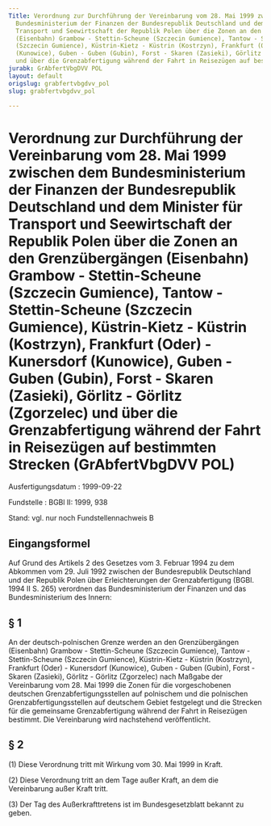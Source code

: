 ```yaml
---
Title: Verordnung zur Durchführung der Vereinbarung vom 28. Mai 1999 zwischen dem
  Bundesministerium der Finanzen der Bundesrepublik Deutschland und dem Minister für
  Transport und Seewirtschaft der Republik Polen über die Zonen an den Grenzübergängen
  (Eisenbahn) Grambow - Stettin-Scheune (Szczecin Gumience), Tantow - Stettin-Scheune
  (Szczecin Gumience), Küstrin-Kietz - Küstrin (Kostrzyn), Frankfurt (Oder) - Kunersdorf
  (Kunowice), Guben - Guben (Gubin), Forst - Skaren (Zasieki), Görlitz - Görlitz (Zgorzelec)
  und über die Grenzabfertigung während der Fahrt in Reisezügen auf bestimmten Strecken
jurabk: GrAbfertVbgDVV POL
layout: default
origslug: grabfertvbgdvv_pol
slug: grabfertvbgdvv_pol

---
```


# Verordnung zur Durchführung der Vereinbarung vom 28. Mai 1999 zwischen dem Bundesministerium der Finanzen der Bundesrepublik Deutschland und dem Minister für Transport und Seewirtschaft der Republik Polen über die Zonen an den Grenzübergängen (Eisenbahn) Grambow - Stettin-Scheune (Szczecin Gumience), Tantow - Stettin-Scheune (Szczecin Gumience), Küstrin-Kietz - Küstrin (Kostrzyn), Frankfurt (Oder) - Kunersdorf (Kunowice), Guben - Guben (Gubin), Forst - Skaren (Zasieki), Görlitz - Görlitz (Zgorzelec) und über die Grenzabfertigung während der Fahrt in Reisezügen auf bestimmten Strecken (GrAbfertVbgDVV POL)

Ausfertigungsdatum
:   1999-09-22

Fundstelle
:   BGBl II: 1999, 938

Stand: vgl. nur noch Fundstellennachweis B


## Eingangsformel

Auf Grund des Artikels 2 des Gesetzes vom 3. Februar 1994 zu dem
Abkommen vom 29. Juli 1992 zwischen der Bundesrepublik Deutschland und
der Republik Polen über Erleichterungen der Grenzabfertigung (BGBl.
1994 II S. 265) verordnen das Bundesministerium der Finanzen und das
Bundesministerium des Innern:


## § 1

An der deutsch-polnischen Grenze werden an den Grenzübergängen
(Eisenbahn) Grambow - Stettin-Scheune (Szczecin Gumience), Tantow -
Stettin-Scheune (Szczecin Gumience), Küstrin-Kietz - Küstrin
(Kostrzyn), Frankfurt (Oder) - Kunersdorf (Kunowice), Guben - Guben
(Gubin), Forst - Skaren (Zasieki), Görlitz - Görlitz (Zgorzelec) nach
Maßgabe der Vereinbarung vom 28. Mai 1999 die Zonen für die
vorgeschobenen deutschen Grenzabfertigungsstellen auf polnischem und
die polnischen Grenzabfertigungsstellen auf deutschem Gebiet
festgelegt und die Strecken für die gemeinsame Grenzabfertigung
während der Fahrt in Reisezügen bestimmt. Die Vereinbarung wird
nachstehend veröffentlicht.


## § 2

(1) Diese Verordnung tritt mit Wirkung vom 30. Mai 1999 in Kraft.

(2) Diese Verordnung tritt an dem Tage außer Kraft, an dem die
Vereinbarung außer Kraft tritt.

(3) Der Tag des Außerkrafttretens ist im Bundesgesetzblatt bekannt zu
geben.

